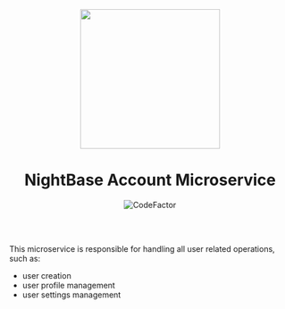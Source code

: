 <div align="center">
    <img src="https://i.imgur.com/lIyPUA9.png" width="250" height="250"/>
</div>

<div align="center">
    <h1>NightBase Account Microservice</h1>
    <img src="https://www.codefactor.io/repository/github/nightbase/account-service/badge" alt="CodeFactor" />
</div>

<br><br>

This microservice is responsible for handling all user related operations, such as:

- user creation
- user profile management
- user settings management